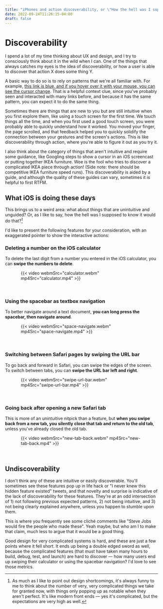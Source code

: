 ```yaml
---
title: "iPhones and action discoverability, or \"How the hell was I supposed to know that?\""
date: 2022-09-24T11:26:15-04:00
draft: false
---
```


# Discoverability

I spend a lot of my time thinking about UX and design, and I try to consciously
think about it in the wild when I can. One of the things that always catches my
eyes is the idea of discoverability, or how a user is able to discover that
action X does some thing Y.

A basic way to do so is to rely on patterns that we're all familiar with. For example,
[this link is blue, and if you hover over it with your mouse, you can see the cursor change](#it-doesn't-do-anything-but-still).
That is a helpful context clue, since you've probably seen and interacted with
many links before, and because it has the same pattern, you can expect it to do the same
thing.

Sometimes there are things that are new to you but are still intuitive when you
first explore them, like using a touch screen for the first time. We touch
things all the time, and when you first used a good touch screen, you were
probably able to quickly understand how it worked. You moved your finger, the
page scrolled, and that feedback helped you to quickly solidify the connection
between your gestures and the screen's actions. This is like discoverability
through action, where you're able to figure it out as you try it.

I also think about the category of things that aren't intuitive and require some
guidance, like Googling steps to show a cursor in an iOS screencast or putting
together IKEA furniture. Woe is the fool who tries to discover a complicated
IKEA piece through action! (Side note: there should be competitive IKEA furniture
speed runs). This discoverability is aided by a guide, and although the quality
of these guides can vary, sometimes it _is_ helpful to first RTFM.

## What iOS is doing these days

This brings us to a weird area: what about things that are unintuitive and
unguided? Or, as I like to say, how the hell was I supposed to know it would do
that?[^1]

I'd like to present the following features for your consideration, with an
exaggerated pointer to show the interactive actions:

### Deleting a number on the iOS calculator

To delete the last digit from a number you entered in the iOS calculator, you
can **swipe the numbers to delete**.

<div style="max-width: 400px; margin: 0 auto">
{{< video webmSrc="calculator.webm" mp4Src="calculator.mp4" >}}
</div>

<br>
<br>

### Using the spacebar as textbox navigation

To better navigate around a text document, **you can long press the spacebar,
then navigate around**.

<div style="max-width: 400px; margin: 0 auto">
{{< video webmSrc="space-navigate.webm" mp4Src="space-navigate.mp4" >}}
</div>

<br>
<br>

### Switching between Safari pages by swiping the URL bar

To go back and forward in Safari, you can swipe the edges of the screen. To
switch between tabs, you can **swipe the URL bar left and right**.

<div style="max-width: 400px; margin: 0 auto">
{{< video webmSrc="swipe-url-bar.webm" mp4Src="swipe-url-bar.mp4" >}}
</div>

<br>
<br>

### Going back after opening a new Safari tab

This is more of an unintuitive nitpick than a feature, but **when you swipe back
from a new tab, you silently close that tab and return to the old tab**, unless
you've already closed the old tab.

<div style="max-width: 400px; margin: 0 auto">
{{< video webmSrc="new-tab-back.webm" mp4Src="new-tab-back.mp4" >}}
</div>

<br>
<br>

## Undiscoverability

I don't think any of these are intuitive or easily discoverable.  You'll
sometimes see these features pop up in life hack or "I never knew this hidden
feature existed" tweets, and that novelty and surprise is indicative of the lack
of discoverability for these features. They're at an odd intersection of 1) not
following previous expected patterns, 2) not being intuitive, and 3) not being
clearly explained anywhere, unless you happen to stumble upon them.

This is where you frequently see some cliché comments like "Steve Jobs would
fire the people who made these". Yeah maybe, but who am I to make that claim,
much less to argue that it would be a good thing.

Good design for very complicated systems is hard, and these are just a few
points where it fell short. It ends up being a double edged sword as well,
because the complicated features (that must have taken many hours to build,
debug, test, and launch) are hard to discover — how many users end up swiping
their calculator or using the spacebar navigation? I'd love to see those
metrics.

[^1]: As much as I like to point out design shortcomings, it's always funny to me to
think about the number of very, very complicated things we take for granted now,
with things only popping up as notable when they aren't perfect.  It's like
modern front ends — yes it's complicated, but the expectations are very high as
well.
